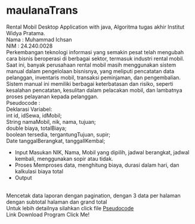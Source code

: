 # maulanaTrans
Rental Mobil Desktop Application with java, Algoritma tugas akhir Institut Widya Pratama.
</br>
Nama : Muhammad Ichsan
</br>
NIM  : 24.240.0028
</br>
Perkembangan teknologi informasi yang semakin pesat telah mengubah cara bisnis beroperasi di berbagai sektor, termasuk industri rental mobil. Saat ini, banyak perusahaan rental mobil masih menggunakan sistem manual dalam pengelolaan bisnisnya, yang meliputi pencatatan data pelanggan, inventaris mobil, transaksi peminjaman, dan pengembalian. Sistem manual ini memiliki berbagai keterbatasan dan risiko, seperti kesalahan pencatatan, kesulitan dalam pelacakan mobil, dan lambatnya proses pelayanan kepada pelanggan.
</br>
Pseudocode :
</br>
Deklarasi Variabel:
</br>
int id, idSewa, idMobil;
</br>
String namaMobil, nik, nama, tujuan;
</br>
double biaya, totalBiaya;
</br>
boolean tersedia, tergantungTujuan, supir;
</br>
Date tanggalBerangkat, tanggallKembal;
-	Input
Masukan NIK, Nama, Mobil yang dipilih, jadwal berangkat, jadwal kembali, menggunakan sopir atau tidak.
-	Proses
Memproses data, menghitung biaya, durasi dalam hari, dan kalkulasi biaya total
-	Output	
</br>
Mencetak data laporan dengan pagination, dengan 3 data per halaman dengan subtotal halaman dan grand total
</br>
Untuk lebih detailnya silahkan click file <a href="https://github.com/icehggtyy/maulanaTrans/blob/main/Pseudocode">Pseudocode</a> 
</br>
Link Download Program <a href="https://drive.google.com/drive/folders/148PMSFF0EssnYybxjr2NqiQ3saZBbwvc?usp=sharing" target="_blank" style="text-decoration: none;">Click Me!</a> 
